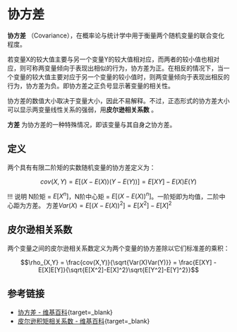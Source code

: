 # 协方差

**协方差** （Covariance），在概率论与统计学中用于衡量两个随机变量的联合变化程度。

若变量X的较大值主要与另一个变量Y的较大值相对应，而两者的较小值也相对应，则可称两变量倾向于表现出相似的行为，协方差为正。在相反的情况下，当一个变量的较大值主要对应于另一个变量的较小值时，则两变量倾向于表现出相反的行为，协方差为负。即协方差之正负号显示著变量的相关性。

协方差的数值大小取决于变量大小，因此不易解释。不过，正态形式的协方差大小可以显示两变量线性关系的强弱，用**皮尔逊相关系数** 。

 **方差** 为协方差的一种特殊情况，即该变量与其自身之协方差。

## 定义

两个具有有限二阶矩的实数随机变量的协方差定义为：

$$cov(X,Y) = E[(X-E(X))(Y-E(Y))] = E[XY] - E(X)E(Y) $$

!!! 说明
    N阶矩 = $E[X^n]$，N阶中心矩 = $E[(X-E(X))^n]$。一阶矩即为均值，二阶中心距为方差。
    方差$Var(X)=E[(X-E(X))^2] = E[X^2] - E[X]^2$
    
## 皮尔逊相关系数

两个变量之间的皮尔逊相关系数定义为两个变量的协方差除以它们标准差的乘积：

$$\rho_{X,Y} = \frac{cov(X,Y)}{\sqrt{Var(X)Var(Y)}} = \frac{E[XY] - E[X]E[Y]}{\sqrt{E[X^2]-E[X]^2}\sqrt{E[Y^2]-E[Y]^2}}$$

## 参考链接

- [协方差 - 维基百科](https://zh.wikipedia.org/wiki/协方差){target=_blank}
- [皮尔逊积矩相关系数 - 维基百科](https://zh.wikipedia.org/wiki/皮尔逊积矩相关系数){target=_blank}